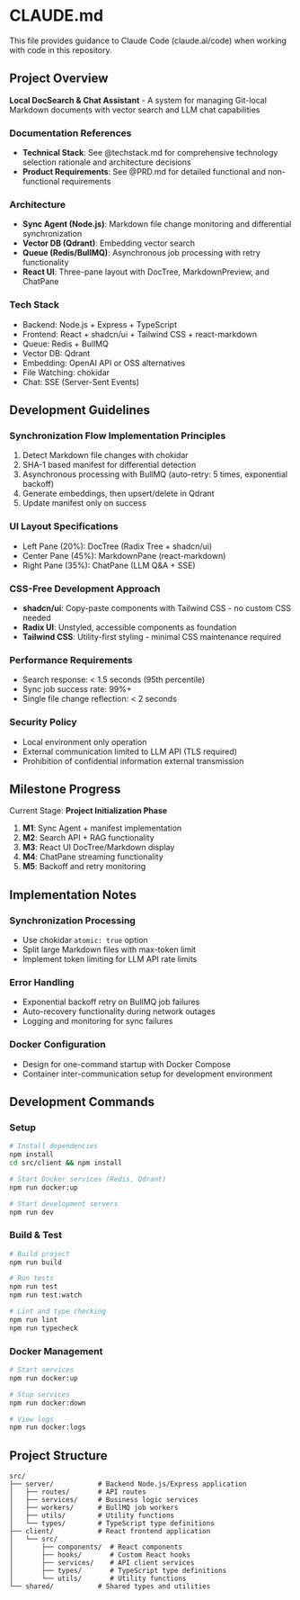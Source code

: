 # CLAUDE.md

This file provides guidance to Claude Code (claude.ai/code) when working with code in this repository.

## Project Overview

**Local DocSearch & Chat Assistant** - A system for managing Git-local Markdown documents with vector search and LLM chat capabilities

### Documentation References
- **Technical Stack**: See @techstack.md for comprehensive technology selection rationale and architecture decisions
- **Product Requirements**: See @PRD.md for detailed functional and non-functional requirements

### Architecture
- **Sync Agent (Node.js)**: Markdown file change monitoring and differential synchronization
- **Vector DB (Qdrant)**: Embedding vector search
- **Queue (Redis/BullMQ)**: Asynchronous job processing with retry functionality
- **React UI**: Three-pane layout with DocTree, MarkdownPreview, and ChatPane

### Tech Stack
- Backend: Node.js + Express + TypeScript
- Frontend: React + shadcn/ui + Tailwind CSS + react-markdown
- Queue: Redis + BullMQ 
- Vector DB: Qdrant
- Embedding: OpenAI API or OSS alternatives
- File Watching: chokidar
- Chat: SSE (Server-Sent Events)

## Development Guidelines

### Synchronization Flow Implementation Principles
1. Detect Markdown file changes with chokidar
2. SHA-1 based manifest for differential detection
3. Asynchronous processing with BullMQ (auto-retry: 5 times, exponential backoff)
4. Generate embeddings, then upsert/delete in Qdrant
5. Update manifest only on success

### UI Layout Specifications
- Left Pane (20%): DocTree (Radix Tree + shadcn/ui)
- Center Pane (45%): MarkdownPane (react-markdown)
- Right Pane (35%): ChatPane (LLM Q&A + SSE)

### CSS-Free Development Approach
- **shadcn/ui**: Copy-paste components with Tailwind CSS - no custom CSS needed
- **Radix UI**: Unstyled, accessible components as foundation
- **Tailwind CSS**: Utility-first styling - minimal CSS maintenance required

### Performance Requirements
- Search response: < 1.5 seconds (95th percentile)
- Sync job success rate: 99%+
- Single file change reflection: < 2 seconds

### Security Policy
- Local environment only operation
- External communication limited to LLM API (TLS required)
- Prohibition of confidential information external transmission

## Milestone Progress

Current Stage: **Project Initialization Phase**

1. **M1**: Sync Agent + manifest implementation
2. **M2**: Search API + RAG functionality
3. **M3**: React UI DocTree/Markdown display
4. **M4**: ChatPane streaming functionality
5. **M5**: Backoff and retry monitoring

## Implementation Notes

### Synchronization Processing
- Use chokidar `atomic: true` option
- Split large Markdown files with max-token limit
- Implement token limiting for LLM API rate limits

### Error Handling
- Exponential backoff retry on BullMQ job failures
- Auto-recovery functionality during network outages
- Logging and monitoring for sync failures

### Docker Configuration
- Design for one-command startup with Docker Compose
- Container inter-communication setup for development environment

## Development Commands

### Setup
```bash
# Install dependencies
npm install
cd src/client && npm install

# Start Docker services (Redis, Qdrant)
npm run docker:up

# Start development servers
npm run dev
```

### Build & Test
```bash
# Build project
npm run build

# Run tests
npm run test
npm run test:watch

# Lint and type checking
npm run lint
npm run typecheck
```

### Docker Management
```bash
# Start services
npm run docker:up

# Stop services
npm run docker:down

# View logs
npm run docker:logs
```

## Project Structure

```
src/
├── server/           # Backend Node.js/Express application
│   ├── routes/       # API routes
│   ├── services/     # Business logic services
│   ├── workers/      # BullMQ job workers
│   ├── utils/        # Utility functions
│   └── types/        # TypeScript type definitions
├── client/           # React frontend application
│   └── src/
│       ├── components/  # React components
│       ├── hooks/       # Custom React hooks
│       ├── services/    # API client services
│       ├── types/       # TypeScript type definitions
│       └── utils/       # Utility functions
└── shared/           # Shared types and utilities
```